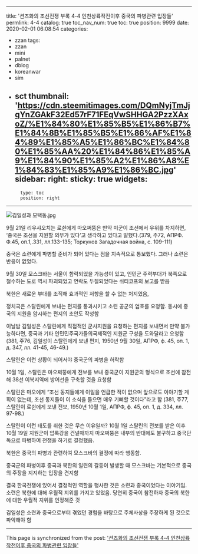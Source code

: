 
---
title: '션즈화의 조선전쟁 부록 4-4 인천상륙작전이후 중국의  파병관련 입장들'
permlink: 4-4
catalog: true
toc_nav_num: true
toc: true
position: 9999
date: 2020-02-01 06:08:54
categories:
- zzan
tags:
- zzan
- mini
- palnet
- dblog
- koreanwar
- sim
- sct
thumbnail: 'https://cdn.steemitimages.com/DQmNyjTmJjqYnZGAkF32Ed57rF71FEqVwSHHGA2PzzXAxoZ/%E1%84%80%E1%85%B5%E1%86%B7%E1%84%8B%E1%85%B5%E1%86%AF%E1%84%89%E1%85%A5%E1%86%BC%E1%84%80%E1%85%AA%20%E1%84%86%E1%85%A9%E1%84%90%E1%85%A2%E1%86%A8%E1%84%83%E1%85%A9%E1%86%BC.jpg'
sidebar:
    right:
        sticky: true
widgets:
    -
        type: toc
        position: right
---


![김일성과 모택동.jpg](https://cdn.steemitimages.com/DQmNyjTmJjqYnZGAkF32Ed57rF71FEqVwSHHGA2PzzXAxoZ/%E1%84%80%E1%85%B5%E1%86%B7%E1%84%8B%E1%85%B5%E1%86%AF%E1%84%89%E1%85%A5%E1%86%BC%E1%84%80%E1%85%AA%20%E1%84%86%E1%85%A9%E1%84%90%E1%85%A2%E1%86%A8%E1%84%83%E1%85%A9%E1%86%BC.jpg)

9월 21일 리우샤오치는 로쉰에게 마오쩌뚱은 만약 미군이 조선에서 우위를 차지하면, ‘중국은 조선을 지원할 의무가 있다’고 생각하고 있다고 말했다.(379, 주72, АПРФ. Ф.45, оп.1,.331, лл.133-135; Торкунов Загадочная война, с. 109-111)

중국은 소련에게 파병할 준비가 되어 있다는 점을 지속적으로 통보했다. 그러나 소련은 반응이 없었다. 

9월 30일 모스크바는 서울이 함락되었을 가능성이 있고, 인민군 주력부대가 북쪽으로 철수하는 도로 역시 파괴되었고 연락도 두절되었다는 쉬티코프의 보고를 받음

북한은 새로운 부대를 조직해 효과적인 저항을 할 수 없는 처지였음, 

정치국은 스탈린에게 보내는 편지를 통과시키고 소련 공군의 엄호를 요청함. 동시에 중국의 지원을 암시하는 편지의 초안도 작성함

이날밤 김일성은 스탈린에게 직접적인 군사지원을 요청하는 편지를 보내면서 만약 불가능하다면, 중국과 기타 인민민주국가들의국제적인 지원군 구성을 도와달라고 요청함(381, 주76, 김일성이 스탈린에게 보낸 편지, 1950년 9월 30일, АПРФ, ф. 45, оп. 1, д. 347, лл. 41-45, 46-49.)

스탈린은 이런 상황이 되어서야 중국군의 파병을 허락함

10월 1일, 스탈린은 마오쩌뚱에게 전보를 보내 중국군이 지원군의 형식으로 조선에 참전해 38선 이북지역에 방어선을 구축할 것을 요청함

스탈린은 마오에게 “조선 동지들에게 이일을 언급한 적이 없으며 앞으로도 이야기할 계획이 없는데, 조선 동지들이 이 소식을 들으면 매우 기뻐할 것이다”라고 함
(381, 주77, 스탈린이 로쉰에게 보낸 전보, 1950년 10월 1일, АПРФ, ф. 45, оп. 1, д. 334, лл. 97-98.)

스탈린이 이런 태도를 취한 것은 무슨 이유일까?
10월 1일 스탈린의 전보를 받은 이후 10월 19일 지원군이 압록강을 건널때까지 마오쩌뚱은 내부의 반대에도 불구하고 중국단독으로 파병하여 전쟁을 하기로 결정했음. 

북한은 중국의 파병과 관련하여 모스크바의 결정에 따라 행동함. 

중국군의 파병이후 중국과 북한의 일련의 갈등이 발생할 때 모스크바는 기본적으로 중국의 주장을 지지하는 입장을 견지함

결국 한국전쟁에 있어서 결정적인 역할을 행사한 것은 소련과 중국이었다는 이야기임. 소련은 북한에 대해 우월적 지위를 가지고 있었음. 당연히 중국이 참전하자 중국의 북한에 대한 우월적 지위를 인정해준 것

김일성은 소련과 중국으로부터 겪었던 경험을 바탕으로 주체사상을 주장하게 된 것으로 파악해야 함

- - -

This page is synchronized from the post: ['션즈화의 조선전쟁 부록 4-4 인천상륙작전이후 중국의  파병관련 입장들'](https://steemit.com/@wisdomandjustice/4-4)
